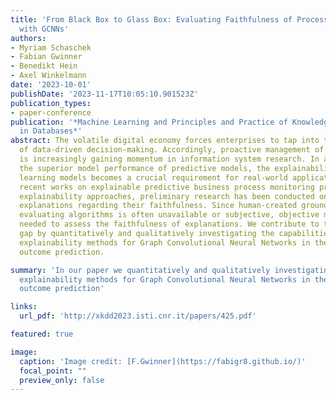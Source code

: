 ```yaml
---
title: 'From Black Box to Glass Box: Evaluating Faithfulness of Process Predictions
  with GCNNs'
authors:
- Myriam Schaschek
- Fabian Gwinner
- Benedikt Hein
- Axel Winkelmann
date: '2023-10-01'
publishDate: '2023-11-17T10:05:10.901523Z'
publication_types:
- paper-conference
publication: '*Machine Learning and Principles and Practice of Knowledge Discovery
  in Databases*'
abstract: The volatile digital economy forces enterprises to tap into the potential
  of data-driven decision-making. Accordingly, proactive management of business processes
  is increasingly gaining momentum in information system research. In addition to
  the superior model performance of predictive models, the explainability of deep
  learning models becomes a crucial requirement for real-world applications. Although
  recent works on explainable predictive business process monitoring propose various
  explainability approaches, preliminary research has been conducted on evaluating
  explanations regarding their faithfulness. Since human-created ground truth for
  evaluating algorithms is often unavailable or subjective, objective metrics are
  needed to assess the faithfulness of explanations. We contribute to this research
  gap by quantitatively and qualitatively investigating the capabilities of different
  explainability methods for Graph Convolutional Neural Networks in the context of
  outcome prediction.

summary: 'In our paper we quantitatively and qualitatively investigating the capabilities of different
  explainability methods for Graph Convolutional Neural Networks in the context of
  outcome prediction'

links:
  url_pdf: 'http://xkdd2023.isti.cnr.it/papers/425.pdf'

featured: true

image:
  caption: 'Image credit: [F.Gwinner](https://fabigr8.github.io/)'
  focal_point: ""
  preview_only: false
---
```

